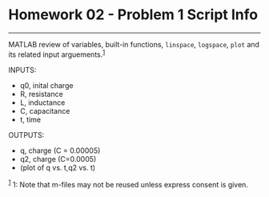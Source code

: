 # Homework 02 - Problem 1 Script Info
---
MATLAB review of variables, built-in functions, `linspace`, `logspace`, `plot` and its related input arguements.<sup>[1](#footnoteUno)</sup>    

INPUTS:
- q0, inital charge
- R, resistance
- L, inductance
- C, capacitance
- t, time

OUTPUTS:
- q, charge (C = 0.00005)
- q2, charge (C=0.0005)
- (plot of q vs. t,q2 vs. t)

<sup>[1](#footnoteUno)</sup>
<a name = "footnoteUno">1</a>: Note that m-files may not be reused unless express consent is given.
